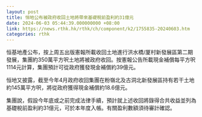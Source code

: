 ```yaml
---
layout: post
title: 恒地公布被政府收回土地將帶來基礎稅前盈利約31億元
date: 2024-06-03 05:44:39.000000000 +08:00
link: https://news.rthk.hk/rthk/ch/component/k2/1755835-20240603.htm
categories: rthk
---
```


恒基地產公布，按上周五出版憲報所載收回土地進行洪水橋/厦村新發展區第二期發展，集團約350萬平方呎土地將被政府收回。按憲報公告所載現金補償每平方呎1114元計算，集團預計可從政府獲發現金補償約39億元。

恒地又披露，截至今年4月政府收回集團在粉嶺北及古洞北新發展區持有若干土地約145萬平方呎，將從政府獲得現金補償約18.6億元。

集團說，假設今年底或之前完成法律手續，預計就上述收回將錄得合共收益並列為基礎稅前盈利約31億元，可於本年度入帳。有關盈利數額須待審計確認。
